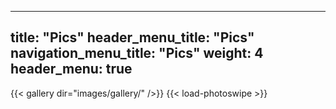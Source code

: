 
---
title: "Pics"
header_menu_title: "Pics"
navigation_menu_title: "Pics"
weight: 4
header_menu: true
---

{{< gallery dir="images/gallery/" />}} {{< load-photoswipe >}}

